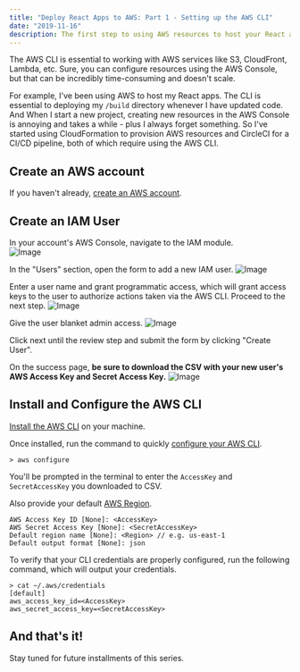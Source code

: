 ```yaml
---
title: "Deploy React Apps to AWS: Part 1 - Setting up the AWS CLI"
date: "2019-11-16"
description: The first step to using AWS resources to host your React apps.
---
```


The AWS CLI is essential to working with AWS services like S3, CloudFront, Lambda, etc. Sure, you can configure
resources using the AWS Console, but that can be incredibly time-consuming and doesn't scale.

For example, I've been using AWS to host my React apps. The CLI is essential to deploying my `/build` directory
whenever I have updated code. And When I start a new project, creating new resources in the AWS Console is annoying and
takes a while - plus I always forget something. So I've started using CloudFormation to provision AWS resources and
CircleCI for a CI/CD pipeline, both of which require using the AWS CLI.

## Create an AWS account

If you haven't already, [create an AWS account](https://aws.amazon.com/premiumsupport/knowledge-center/create-and-activate-aws-account/).

## Create an IAM User

In your account's AWS Console, navigate to the IAM module. <br/>
![Image](https://yosts-posts.s3.amazonaws.com/nav-to-iam.png)

In the "Users" section, open the form to add a new IAM user.
![Image](https://yosts-posts.s3.amazonaws.com/nav-to-users.png)

Enter a user name and grant programmatic access, which will grant access keys to the user to authorize
actions taken via the AWS CLI. Proceed to the next step.
![Image](https://yosts-posts.s3.amazonaws.com/create-user-step-1.png)

Give the user blanket admin access.
![Image](https://yosts-posts.s3.amazonaws.com/create-user-perms.png)

Click next until the review step and submit the form by clicking "Create User".

On the success page, **be sure to download the CSV with your new user's AWS Access Key and Secret Access Key.**
![Image](https://yosts-posts.s3.amazonaws.com/create-user-success.png)

## Install and Configure the AWS CLI

[Install the AWS CLI](https://docs.aws.amazon.com/cli/latest/userguide/install-cliv1.html) on your machine.

Once installed, run the command to quickly [configure your AWS CLI](https://docs.aws.amazon.com/cli/latest/userguide/cli-chap-configure.html#cli-quick-configuration).

```dotenv
> aws configure
```

You'll be prompted in the terminal to enter the `AccessKey` and `SecretAccessKey` you downloaded to CSV.

Also provide your default [AWS Region](https://docs.aws.amazon.com/AmazonRDS/latest/UserGuide/Concepts.RegionsAndAvailabilityZones.html).

```dotenv
AWS Access Key ID [None]: <AccessKey>
AWS Secret Access Key [None]: <SecretAccessKey>
Default region name [None]: <Region> // e.g. us-east-1
Default output format [None]: json
```

To verify that your CLI credentials are properly configured, run the following command, which will output your 
credentials.
```dotenv
> cat ~/.aws/credentials
[default]
aws_access_key_id=<AccessKey>
aws_secret_access_key=<SecretAccessKey>
```

## And that's it! 
Stay tuned for future installments of this series.

